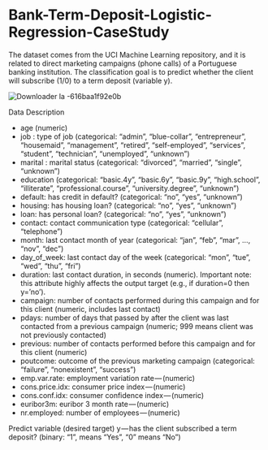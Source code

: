 # Bank-Term-Deposit-Logistic-Regression-CaseStudy

The dataset comes from the UCI Machine Learning repository, and it is related to direct marketing campaigns (phone calls) of a Portuguese banking institution. The classification goal is to predict whether the client will subscribe (1/0) to a term deposit (variable y).

![Downloader la -616baa1f92e0b](https://user-images.githubusercontent.com/88396377/137611820-07f7f432-85c7-4cb7-820b-7bfeae9f923a.jpg)

Data Description
* age (numeric)
* job : type of job (categorical: “admin”, “blue-collar”, “entrepreneur”, “housemaid”, “management”, “retired”, “self-employed”, “services”, “student”, “technician”, “unemployed”, “unknown”)
* marital : marital status (categorical: “divorced”, “married”, “single”, “unknown”)
* education (categorical: “basic.4y”, “basic.6y”, “basic.9y”, “high.school”, “illiterate”, “professional.course”, “university.degree”, “unknown”)
* default: has credit in default? (categorical: “no”, “yes”, “unknown”)
* housing: has housing loan? (categorical: “no”, “yes”, “unknown”)
* loan: has personal loan? (categorical: “no”, “yes”, “unknown”)
* contact: contact communication type (categorical: “cellular”, “telephone”)
* month: last contact month of year (categorical: “jan”, “feb”, “mar”, …, “nov”, “dec”)
* day_of_week: last contact day of the week (categorical: “mon”, “tue”, “wed”, “thu”, “fri”)
* duration: last contact duration, in seconds (numeric). Important note: this attribute highly affects the output target (e.g., if duration=0 then y=’no’). 
* campaign: number of contacts performed during this campaign and for this client (numeric, includes last contact)
* pdays: number of days that passed by after the client was last contacted from a previous campaign (numeric; 999 means client was not previously contacted)
* previous: number of contacts performed before this campaign and for this client (numeric)
* poutcome: outcome of the previous marketing campaign (categorical: “failure”, “nonexistent”, “success”)
* emp.var.rate: employment variation rate — (numeric)
* cons.price.idx: consumer price index — (numeric)
* cons.conf.idx: consumer confidence index — (numeric)
* euribor3m: euribor 3 month rate — (numeric)
* nr.employed: number of employees — (numeric)

Predict variable (desired target)
y — has the client subscribed a term deposit? (binary: “1”, means “Yes”, “0” means “No”)

